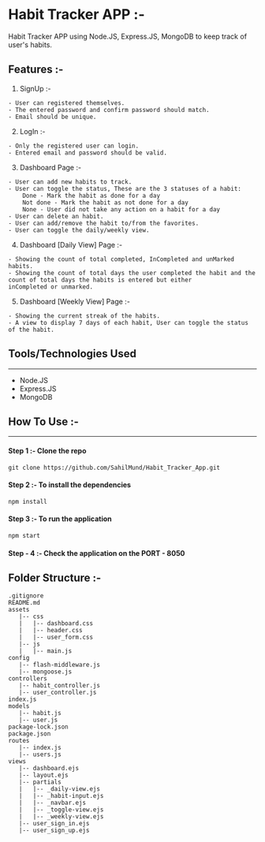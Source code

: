 # Habit Tracker APP :-

Habit Tracker APP using Node.JS, Express.JS, MongoDB to keep track of user's habits.

## Features :-
1. SignUp :-

```
- User can registered themselves.
- The entered password and confirm password should match.
- Email should be unique.
```

2. LogIn :-

```
- Only the registered user can login.
- Entered email and password should be valid.
```

3. Dashboard Page :-

```
- User can add new habits to track.
- User can toggle the status, These are the 3 statuses of a habit:
    Done - Mark the habit as done for a day
    Not done - Mark the habit as not done for a day
    None - User did not take any action on a habit for a day
- User can delete an habit.
- User can add/remove the habit to/from the favorites.
- User can toggle the daily/weekly view.
```

4. Dashboard [Daily View] Page :-

```
- Showing the count of total completed, InCompleted and unMarked habits.
- Showing the count of total days the user completed the habit and the count of total days the habits is entered but either             inCompleted or unmarked.
```

5. Dashboard [Weekly View] Page :-

```
- Showing the current streak of the habits.
- A view to display 7 days of each habit, User can toggle the status of the habit.
```



</ol><h2>Tools/Technologies Used</h2>
<hr>
<ul>
<li>Node.JS</li>
<li>Express.JS</li>
<li>MongoDB</li>
</ul>


## How To Use :-
<hr>

####    Step 1 :-  Clone the repo
 
 ```
git clone https://github.com/SahilMund/Habit_Tracker_App.git
 ```
####    Step 2 :- To install the dependencies

```
npm install
```

#### Step 3 :- To run the application
```
npm start
```

#### Step - 4 :- Check the application on the PORT - 8050



## Folder Structure :-

```
.gitignore
README.md
assets
   |-- css
   |   |-- dashboard.css
   |   |-- header.css
   |   |-- user_form.css
   |-- js
   |   |-- main.js
config
   |-- flash-middleware.js
   |-- mongoose.js
controllers
   |-- habit_controller.js
   |-- user_controller.js
index.js
models
   |-- habit.js
   |-- user.js
package-lock.json
package.json
routes
   |-- index.js
   |-- users.js
views
   |-- dashboard.ejs
   |-- layout.ejs
   |-- partials
   |   |-- _daily-view.ejs
   |   |-- _habit-input.ejs
   |   |-- _navbar.ejs
   |   |-- _toggle-view.ejs
   |   |-- _weekly-view.ejs
   |-- user_sign_in.ejs
   |-- user_sign_up.ejs
```
